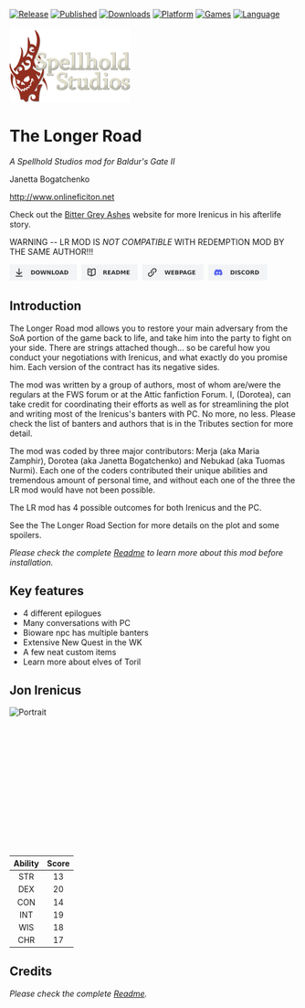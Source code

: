 [![Release](https://img.shields.io/github/v/release/Spellhold-Studios/LongerRoad?include_prereleases&color=%2392403a)](https://github.com/Spellhold-Studios/LongerRoad/releases/latest)
[![Published](https://img.shields.io/github/release-date-pre/Spellhold-Studios/LongerRoad?display_date=published_at&label=published&color=%2392403a)](https://github.com/Spellhold-Studios/LongerRoad/releases/latest)
[![Downloads](https://img.shields.io/github/downloads/Spellhold-Studios/LongerRoad/total?color=%2392403a)](https://github.com/Spellhold-Studios/LongerRoad/releases)
[![Platform](https://img.shields.io/badge/platform-Windows%20%a0%20macOS%20%a0%20Linux%20%a0%20Project%20Infinity-%2392403a)](https://github.com/Spellhold-Studios/LongerRoad/releases)
[![Games](https://img.shields.io/badge/games-BG2%20%a0%20BGT%20%a0%20BG2%3AEE%20%a0%20EET-%2392403a)](https://github.com/Spellhold-Studios/LongerRoad/releases)
[![Language](https://img.shields.io/badge/language-en%20%a0%20de%20%a0%20fr%20%a0%20zh--CN%20%a0%20zh--TW-%2392403a)](https://github.com/Spellhold-Studios/LongerRoad/releases)

<!--
Badges white space separator: %20%a0%20
Badges ":" (colon) symbol: %3A
Badges "-" (hyphen) symbol: --
Games full list: BG1 BG2 BGT BG%3AEE SoD BG2%3AEE EET IWD1 IWD2 IWD%3AEE PST PST%3AEE
IETF language tags: https://spellhold-studios.github.io/assets/docs/ietf-lang-tags.pdf
Common language tags: en cs de es fr it ja ko pl pt--BR ru zh--CN zh--TW
Why some badges update slowly: https://github.com/pujux/badge-it/issues/78
-->

<picture>
  <source media="(prefers-color-scheme: dark)" srcset="https://raw.githubusercontent.com/Spellhold-Studios/Spellhold-Studios.github.io/main/assets/images/shs-corner-logo.svg" />
  <source media="(prefers-color-scheme: light)" srcset="https://raw.githubusercontent.com/Spellhold-Studios/Spellhold-Studios.github.io/main/assets/images/shs-corner-logo.svg" />
  <img alt="SHS logo" src="https://raw.githubusercontent.com/Spellhold-Studios/Spellhold-Studios.github.io/main/assets/images/shs-corner-logo.svg" width="212" height="132">
</picture>

# The Longer Road

*A Spellhold Studios mod for Baldur's Gate&nbsp;II*

Janetta Bogatchenko

http://www.onlineficiton.net

Check out the [Bitter Grey Ashes](http://www.onlinefiction.net/Ashes/BitterAshes.html) website for more Irenicus in his afterlife story.

WARNING -- LR MOD IS *NOT COMPATIBLE* WITH REDEMPTION MOD BY THE SAME AUTHOR!!!
<br>

[<img alt="Download" src="https://raw.githubusercontent.com/Spellhold-Studios/Spellhold-Studios.github.io/main/assets/buttons/download.svg" height="28">](https://github.com/Spellhold-Studios/LongerRoad/releases/latest)&nbsp;
[<img alt="Readme" src="https://raw.githubusercontent.com/Spellhold-Studios/Spellhold-Studios.github.io/main/assets/buttons/readme.svg" height="28">](https://github.com/Spellhold-Studios/LongerRoad/blob/master/LongerRoad/LongerRoad-ReadMe.md)&nbsp;
[<img alt="Webpage" src="https://raw.githubusercontent.com/Spellhold-Studios/Spellhold-Studios.github.io/main/assets/buttons/webpage.svg" height="28">](http://www.shsforums.net/forum/88-longer-road/)&nbsp;
[<img alt="Discord" src="https://raw.githubusercontent.com/Spellhold-Studios/Spellhold-Studios.github.io/main/assets/buttons/discord-blue.svg" height="28">](https://discord.gg/pE2Njbdb2a)

## Introduction

The Longer Road mod allows you to restore your main adversary from the SoA portion of the game back to life, and take him into the party to fight on your side. There are strings attached though... so be careful how you conduct your negotiations with Irenicus, and what exactly do you promise him. Each version of the contract has its negative sides.

The mod was written by a group of authors, most of whom are/were the regulars at the FWS forum or at the Attic fanfiction Forum. I, (Dorotea), can take credit for coordinating their efforts as well as for streamlining the plot and writing most of the Irenicus's banters with PC. No more, no less. Please check the list of banters and authors that is in the Tributes section for more detail.

The mod was coded by three major contributors: Merja (aka Maria Zamphir), Dorotea (aka Janetta Bogatchenko) and Nebukad (aka Tuomas Nurmi). Each one of the coders contributed their unique abilities and tremendous amount of personal time, and without each one of the three the LR mod would have not been possible.

The LR mod has 4 possible outcomes for both Irenicus and the PC.

See the The Longer Road Section for more details on the plot and some spoilers.

*Please check the complete [Readme](https://github.com/Spellhold-Studios/LongerRoad/blob/master/LongerRoad/LongerRoad-ReadMe.md) to learn more about this mod before installation.*

## Key features

- 4 different epilogues
- Many conversations with PC
- Bioware npc has multiple banters
- Extensive New Quest in the WK
- A few neat custom items
- Learn more about elves of Toril

## Jon Irenicus

<picture>
  <img align="left" alt="Portrait" src="https://raw.githubusercontent.com/Spellhold-Studios/LongerRoad/refs/heads/master/LongerRoad/bmp/ee/LRJonL.bmp" height="260">
</picture>

|  Ability  | Score |
| :-------: | :---: |
| STR       | 13    |
| DEX       | 20   |
| CON       | 14    |
| INT       | 19    |
| WIS       | 18    |
| CHR       | 17    |


## Credits

*Please check the complete [Readme](.\LongerRoad\LongerRoad-ReadMe.md).*